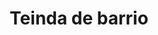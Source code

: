 ---
title: "Teinda de barrio"
url: /ciudad-satelite/teinda-de-barrio-calle-17-a/
shop: Lebensmittel
---